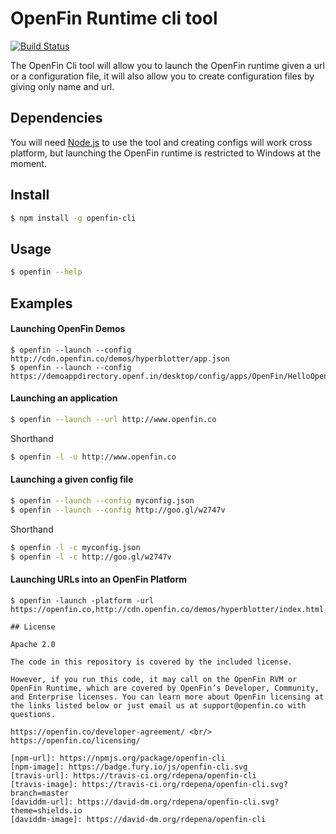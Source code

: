 # OpenFin Runtime cli tool

[![Build Status](https://travis-ci.org/openfin/openfin-cli.svg?branch=master)](https://travis-ci.org/openfin/openfin-cli)

The OpenFin Cli tool will allow you to launch the OpenFin runtime given a url or a configuration file, it will also allow you to create configuration files by giving only name and url.

## Dependencies

You will need [Node.js](http://nodejs.org/) to use the tool and creating configs will work cross platform, but launching the OpenFin runtime is restricted to Windows at the moment.

## Install

```sh
$ npm install -g openfin-cli
```


## Usage

```sh
$ openfin --help
```

## Examples

#### Launching OpenFin Demos
```
$ openfin --launch --config http://cdn.openfin.co/demos/hyperblotter/app.json
$ openfin --launch --config https://demoappdirectory.openf.in/desktop/config/apps/OpenFin/HelloOpenFin/app.json
```

#### Launching an application

```sh
$ openfin --launch --url http://www.openfin.co
```

Shorthand
```sh
$ openfin -l -u http://www.openfin.co
```
#### Launching a given config file

```sh
$ openfin --launch --config myconfig.json
$ openfin --launch --config http://goo.gl/w2747v
```

Shorthand
```sh
$ openfin -l -c myconfig.json
$ openfin -l -c http://goo.gl/w2747v
```

#### Launching URLs into an OpenFin Platform
```
$ openfin -launch -platform -url https://openfin.co,http://cdn.openfin.co/demos/hyperblotter/index.html,https://google.com
```

```
## License

Apache 2.0

The code in this repository is covered by the included license.

However, if you run this code, it may call on the OpenFin RVM or OpenFin Runtime, which are covered by OpenFin’s Developer, Community, and Enterprise licenses. You can learn more about OpenFin licensing at the links listed below or just email us at support@openfin.co with questions.

https://openfin.co/developer-agreement/ <br/>
https://openfin.co/licensing/

[npm-url]: https://npmjs.org/package/openfin-cli
[npm-image]: https://badge.fury.io/js/openfin-cli.svg
[travis-url]: https://travis-ci.org/rdepena/openfin-cli
[travis-image]: https://travis-ci.org/rdepena/openfin-cli.svg?branch=master
[daviddm-url]: https://david-dm.org/rdepena/openfin-cli.svg?theme=shields.io
[daviddm-image]: https://david-dm.org/rdepena/openfin-cli
